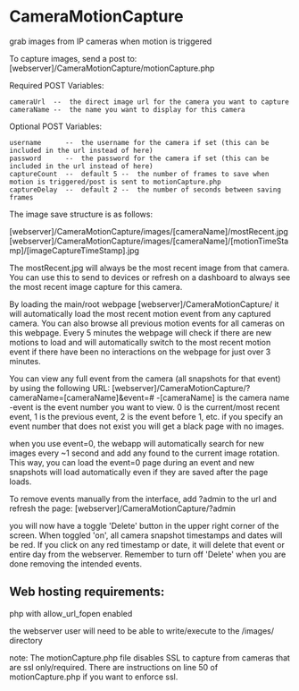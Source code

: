 # CameraMotionCapture
grab images from IP cameras when motion is triggered


To capture images, send a post to:
[webserver]/CameraMotionCapture/motionCapture.php

Required POST Variables:
```
cameraUrl  --  the direct image url for the camera you want to capture
cameraName --  the name you want to display for this camera
```

Optional POST Variables:
```
username	  --  the username for the camera if set (this can be included in the url instead of here)
password	  --  the password for the camera if set (this can be included in the url instead of here)
captureCount  --  default 5 --  the number of frames to save when motion is triggered/post is sent to motionCapture.php
captureDelay  --  default 2 --  the number of seconds between saving frames
```


The image save structure is as follows:

[webserver]/CameraMotionCapture/images/[cameraName]/mostRecent.jpg
[webserver]/CameraMotionCapture/images/[cameraName]/[motionTimeStamp]/[imageCaptureTimeStamp].jpg

The mostRecent.jpg will always be the most recent image from that camera.  You can use this to send to devices or refresh on a dashboard to always see the most recent image capture for this camera.

By loading the main/root webpage [webserver]/CameraMotionCapture/  it will automatically load the most recent motion event from any captured camera.  You can also browse all previous motion events for all cameras on this webpage.  Every 5 minutes the webpage will check if there are new motions to load and will automatically switch to the most recent motion event if there have been no interactions on the webpage for just over 3 minutes.

You can view any full event from the camera (all snapshots for that event) by using the following URL:
[webserver]/CameraMotionCapture/?cameraName=[cameraName]&event=#
-[cameraName] is the camera name
-event is the event number you want to view.  0 is the current/most recent event, 1 is the previous event, 2 is the event before 1, etc.  if you specify an event number that does not exist you will get a black page with no images.

when you use event=0, the webapp will automatically search for new images every ~1 second and add any found to the current image rotation.  This way, you can load the event=0 page during an event and new snapshots will load automatically even if they are saved after the page loads.


To remove events manually from the interface, add ?admin to the url and refresh the page:
[webserver]/CameraMotionCapture/?admin

you will now have a toggle 'Delete' button in the upper right corner of the screen.  When toggled 'on', all camera snapshot timestamps and dates will be red.  If you click on any red timestamp or date, it will delete that event or entire day from the webserver.  Remember to turn off 'Delete' when you are done removing the intended events.

## Web hosting requirements:

php with allow_url_fopen enabled

the webserver user will need to be able to write/execute to the /images/ directory


note:
The motionCapture.php file disables SSL to capture from cameras that are ssl only/required.  There are instructions on line 50 of motionCapture.php if you want to enforce ssl.
